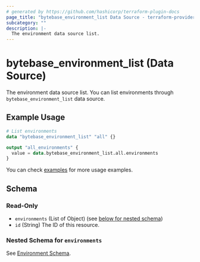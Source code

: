 ```yaml
---
# generated by https://github.com/hashicorp/terraform-plugin-docs
page_title: "bytebase_environment_list Data Source - terraform-provider-bytebase"
subcategory: ""
description: |-
  The environment data source list.
---
```


# bytebase_environment_list (Data Source)

The environment data source list. You can list environments through `bytebase_environment_list` data source.

## Example Usage

```terraform
# List environments
data "bytebase_environment_list" "all" {}

output "all_environments" {
  value = data.bytebase_environment_list.all.environments
}
```

You can check [examples](https://github.com/bytebase/terraform-provider-bytebase/blob/main/examples/main.tf) for more usage examples.

<!-- schema generated by tfplugindocs -->

## Schema

### Read-Only

- `environments` (List of Object) (see [below for nested schema](#nestedatt--environments))
- `id` (String) The ID of this resource.

<a id="nestedatt--environments"></a>

### Nested Schema for `environments`

See [Environment Schema](https://registry.terraform.io/providers/bytebase/bytebase/latest/docs/data-sources/environment#schema).
